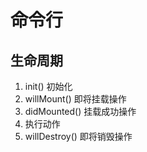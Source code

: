 # 命令行

## 生命周期
1. init() 初始化
2. willMount() 即将挂载操作
3. didMounted() 挂载成功操作
4. 执行动作
4. willDestroy() 即将销毁操作